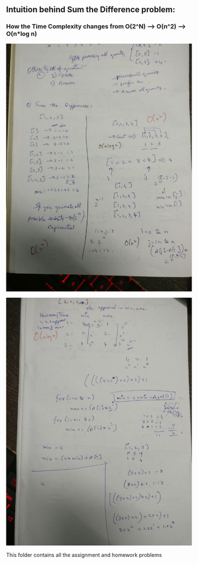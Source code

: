 

## Intuition behind Sum the Difference problem:

### How the Time Complexity changes from O(2^N) --> O(n^2) --> O(n*log n) 



![Sum the Difference 1](img/Sum%20the%20difference%201.jpg)

![Sum the Difference 1](img/Sum%20the%20difference%202.jpg)





This folder contains all the assignment and homework problems
